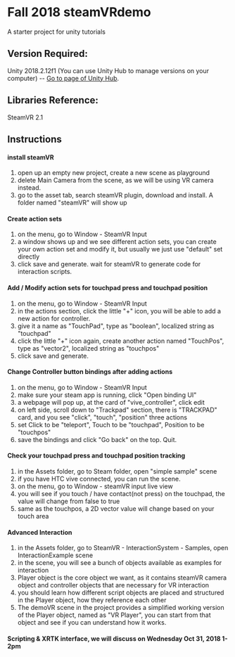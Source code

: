 # Fall 2018 steamVRdemo
A starter project for unity tutorials

## Version Required:
Unity 2018.2.12f1
(You can use Unity Hub to manage versions on your computer) -- [Go to page of Unity Hub](https://store.unity.com/download?ref=personal).

## Libraries Reference:
SteamVR 2.1

## Instructions
#### install steamVR
1. open up an empty new project, create a new scene as playground
2. delete Main Camera from the scene, as we will be using VR camera instead.
3. go to the asset tab, search steamVR plugin, download and install. A folder named "steamVR" will show up

#### Create action sets
1. on the menu, go to Window - SteamVR Input
2. a window shows up and we see different action sets, you can create your own action set and modify it, but usually we just use "default" set directly
3. click save and generate. wait for steamVR to generate code for interaction scripts.

#### Add / Modify action sets for touchpad press and touchpad position 
1. on the menu, go to Window - SteamVR Input
2. in the actions section, click the little "+" icon, you will be able to add a new action for controller.
3. give it a name as "TouchPad", type as "boolean", localized string as "touchpad"
4. click the little "+" icon again, create another action named "TouchPos", type as "vector2", localized string as "touchpos"
5. click save and generate.

#### Change Controller button bindings after adding actions
1. on the menu, go to Window - SteamVR Input
2. make sure your steam app is running, click "Open binding UI"
3. a webpage will pop up, at the card of "vive_controller", click edit
4. on left side, scroll down to "Trackpad" section, there is "TRACKPAD" card, and you see "click", "touch", "position" three actions
5. set Click to be "teleport", Touch to be "touchpad", Position to be "touchpos"
6. save the bindings and click "Go back" on the top. Quit.

#### Check your touchpad press and touchpad position tracking
1. in the Assets folder, go to Steam folder, open "simple sample" scene
2. if you have HTC vive connected, you can run the scene.
3. on the menu, go to Window - steamVR input live view
4. you will see if you touch / have contact(not press) on the touchpad, the value will change from false to true
5. same as the touchpos, a 2D vector value will change based on your touch area

#### Advanced Interaction
1. in the Assets folder, go to SteamVR - InteractionSystem - Samples, open InteractionExample scene
2. in the scene, you will see a bunch of objects available as examples for interaction
3. Player object is the core object we want, as it contains steamVR camera object and controller objects that are necessary for VR interaction
4. you should learn how different script objects are placed and structured in the Player object, how they reference each other
5. The demoVR scene in the project provides a simplified working version of the Player object, named as "VR Player", you can start from that object and see if you can understand how it works.

#### Scripting & XRTK interface, we will discuss on Wednesday Oct 31, 2018 1-2pm